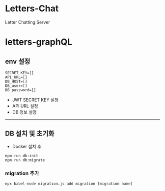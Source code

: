 # Letters-Chat
Letter Chatting Server


# letters-graphQL

## env 설정

```
SECRET_KEY=[]
API_URL=[]
DB_HOST=[]
DB_user=[]
DB_password=[]
```

- JWT SECRET KEY 설정
- API URL 설정
- DB 정보 설정

--- 

## DB 설치 및 초기화

- Docker 설치 후

```shell
npm run db:init
npm run db:migrate
```


### migration 추가
``` shell
npx babel-node migration.js add migration [migration name]
```